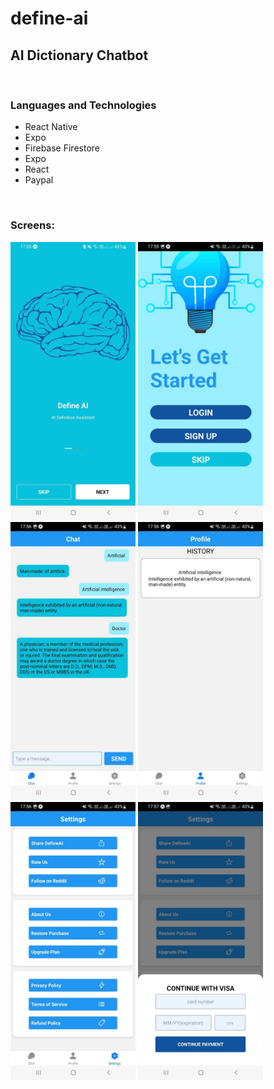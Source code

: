 # d e f i n e - a i 

## AI Dictionary Chatbot
 
<br /> 

### Languages and Technologies
- React Native
- Expo
- Firebase Firestore
- Expo
- React
- Paypal
<br />

### Screens:

<div class="responsive-images">
<img  width="200px" alt="kibet"  src="./assets/splash_screen.jpg" />
<img  width="200px" alt="kibet"  src="./assets/start_screen.jpg" />
<img  width="200px" alt="kibet"  src="./assets/main_screen.jpg" />
<img  width="200px" alt="kibet"  src="./assets/profile_screen.jpg" />
<img  width="200px" alt="kibet"  src="./assets/settings_screen.jpg" />
<img  width="200px" alt="kibet"  src="./assets/subscribe_screen.jpg" />
</div>
